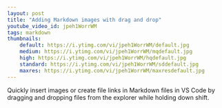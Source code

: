```yaml
---
layout: post
title: "Adding Markdown images with drag and drop"
youtube_video_id: jpeh1WorrWM
tags: markdown
thumbnails:
    default: https://i.ytimg.com/vi/jpeh1WorrWM/default.jpg
    medium: https://i.ytimg.com/vi/jpeh1WorrWM/mqdefault.jpg
    high: https://i.ytimg.com/vi/jpeh1WorrWM/hqdefault.jpg
    standard: https://i.ytimg.com/vi/jpeh1WorrWM/sddefault.jpg
    maxres: https://i.ytimg.com/vi/jpeh1WorrWM/maxresdefault.jpg
---
```


Quickly insert images or create file links in Markdown files in VS Code by dragging and dropping files from the explorer while holding down shift.